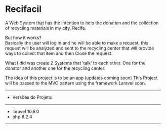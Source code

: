 # Recifacil

A Web System that has the intention to help the donation and the collection of recycling materials in my city, Recife.

But how it works?<br>
Basically the user will log in and he will be able to make a request, this request will be analyzed and sent to the recycling center that will provide ways to collect that item and then Close the request.

What I did was create 2 Systems that 'talk' to each other. One for the donator and another one for the recycling center.

The idea of this project is to be an app (updates coming soon)
This Project will be passed to the MVC pattern using the framework Laravel soon.


--------------------
- Versões do Projeto:
--------------------
- laravel 10.8.0 
- php 8.2.4
--------------------
